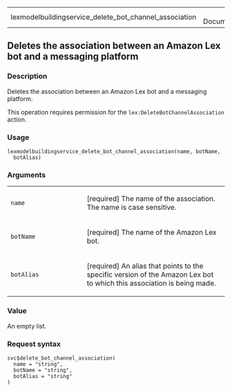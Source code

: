 <table style="width: 100%;">
<tbody>
<tr class="odd">
<td>lexmodelbuildingservice_delete_bot_channel_association</td>
<td style="text-align: right;">R Documentation</td>
</tr>
</tbody>
</table>

## Deletes the association between an Amazon Lex bot and a messaging platform

### Description

Deletes the association between an Amazon Lex bot and a messaging
platform.

This operation requires permission for the
`lex:DeleteBotChannelAssociation` action.

### Usage

    lexmodelbuildingservice_delete_bot_channel_association(name, botName,
      botAlias)

### Arguments

<table>
<colgroup>
<col style="width: 35%" />
<col style="width: 65%" />
</colgroup>
<tbody>
<tr class="odd">
<td><code
id="lexmodelbuildingservice_delete_bot_channel_association_:_name">name</code></td>
<td><p>[required] The name of the association. The name is case
sensitive.</p></td>
</tr>
<tr class="even">
<td><code
id="lexmodelbuildingservice_delete_bot_channel_association_:_botName">botName</code></td>
<td><p>[required] The name of the Amazon Lex bot.</p></td>
</tr>
<tr class="odd">
<td><code
id="lexmodelbuildingservice_delete_bot_channel_association_:_botAlias">botAlias</code></td>
<td><p>[required] An alias that points to the specific version of the
Amazon Lex bot to which this association is being made.</p></td>
</tr>
</tbody>
</table>

### Value

An empty list.

### Request syntax

    svc$delete_bot_channel_association(
      name = "string",
      botName = "string",
      botAlias = "string"
    )
